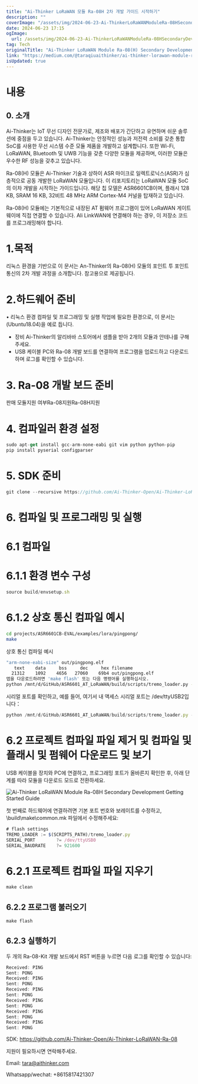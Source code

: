 ```yaml
---
title: "Ai-Thinker LoRaWAN 모듈 Ra-08H 2차 개발 가이드 시작하기"
description: ""
coverImage: "/assets/img/2024-06-23-Ai-ThinkerLoRaWANModuleRa-08HSecondaryDevelopmentGettingStartedGuide_0.png"
date: 2024-06-23 17:15
ogImage: 
  url: /assets/img/2024-06-23-Ai-ThinkerLoRaWANModuleRa-08HSecondaryDevelopmentGettingStartedGuide_0.png
tag: Tech
originalTitle: "Ai-Thinker LoRaWAN Module Ra-08(H) Secondary Development Getting Started Guide"
link: "https://medium.com/@taraqiuaithinker/ai-thinker-lorawan-module-ra-08-h-secondary-development-getting-started-guide-3d3fbf9b43bb"
isUpdated: true
---
```






# 내용

## 0. 소개

Ai-Thinker는 IoT 무선 디자인 전문가로, 제조와 배포가 간단하고 유연하며 쉬운 솔루션에 중점을 두고 있습니다. Ai-Thinker는 안정적인 성능과 저전력 소비를 갖춘 통합 SoC를 사용한 무선 시스템 수준 모듈 제품을 개발하고 설계합니다. 또한 Wi-Fi, LoRaWAN, Bluetooth 및 UWB 기능을 갖춘 다양한 모듈을 제공하며, 이러한 모듈은 우수한 RF 성능을 갖추고 있습니다.

Ra-08(H) 모듈은 Ai-Thinker 기술과 상하이 ASR 마이크로 일렉트로닉스(ASR)가 심층적으로 공동 개발한 LoRaWAN 모듈입니다. 이 리포지토리는 LoRaWAN 모듈 SoC의 이차 개발을 시작하는 가이드입니다. 해당 칩 모델은 ASR6601CB이며, 플래시 128 KB, SRAM 16 KB, 32비트 48 MHz ARM Cortex-M4 커널을 탑재하고 있습니다.

<div class="content-ad"></div>

Ra-08(H) 모듈에는 기본적으로 내장된 AT 펌웨어 프로그램이 있어 LoRaWAN 게이트웨이에 직접 연결할 수 있습니다. Ali LinkWAN에 연결해야 하는 경우, 이 저장소 코드를 프로그래밍해야 합니다.

# 1.목적

리눅스 환경을 기반으로 이 문서는 An-Thinker의 Ra-08(H) 모듈의 포인트 투 포인트 통신의 2차 개발 과정을 소개합니다. 참고용으로 제공됩니다.

# 2.하드웨어 준비

<div class="content-ad"></div>

• 리눅스 환경
컴파일 및 프로그래밍 및 실행 작업에 필요한 환경으로, 이 문서는 (Ubuntu18.04)을 예로 듭니다.

- 장비
Ai-Thinker의 알리바바 스토어에서 샘플을 받아 2개의 모듈과 안테나를 구해주세요.
- USB 케이블
PC와 Ra-08 개발 보드를 연결하여 프로그램을 업로드하고 다운로드하며 로그를 확인할 수 있습니다.

# 3. Ra-08 개발 보드 준비

판매 모듈지원 여부Ra-08지원Ra-08H지원

<div class="content-ad"></div>

# 4. 컴파일러 환경 설정

```js
sudo apt-get install gcc-arm-none-eabi git vim python python-pip
pip install pyserial configparser
```

# 5. SDK 준비

```js
git clone --recursive https://github.com/Ai-Thinker-Open/Ai-Thinker-LoRaWAN-Ra-08.git
```

<div class="content-ad"></div>

# 6. 컴파일 및 프로그래밍 및 실행

# 6.1 컴파일

# 6.1.1 환경 변수 구성

```js
source build/envsetup.sh
```

<div class="content-ad"></div>

# 6.1.2 상호 통신 컴파일 예시

```bash
cd projects/ASR6601CB-EVAL/examples/lora/pingpong/
make
```

상호 통신 컴파일 예시

```bash
"arm-none-eabi-size" out/pingpong.elf
   text    data     bss     dec     hex filename
  21312    1092    4656   27060    69b4 out/pingpong.elf
앱을 다운로드하려면 'make flash' 또는 다음 명령어를 실행하십시오.
python /mnt/d/GitHub/ASR6601_AT_LoRaWAN/build/scripts/tremo_loader.py -p /dev/ttyUSB0 -b 921600 flash 0x08000000 out/pingpong.bin
```

<div class="content-ad"></div>

시리얼 포트를 확인하고, 예를 들어, 여기서 내 액세스 시리얼 포트는 /dev/ttyUSB2입니다：

```js
python /mnt/d/GitHub/ASR6601_AT_LoRaWAN/build/scripts/tremo_loader.py -p /dev/ttyUSB2 -b 921600 flash 0x08000000 out/pingpong.bin
```

# 6.2 프로젝트 컴파일 파일 제거 및 컴파일 및 플래시 및 펌웨어 다운로드 및 보기

USB 케이블을 장치와 PC에 연결하고, 프로그래밍 포트가 올바른지 확인한 후, 아래 단계를 따라 모듈을 다운로드 모드로 전환하세요.

<div class="content-ad"></div>


![Ai-Thinker LoRaWAN Module Ra-08H Secondary Development Getting Started Guide](/assets/img/2024-06-23-Ai-ThinkerLoRaWANModuleRa-08HSecondaryDevelopmentGettingStartedGuide_0.png)

첫 번째로 하드웨어에 연결하려면 기본 포트 번호와 보레이트를 수정하고, \build\make\common.mk 파일에서 수정해주세요:

```js
# flash settings
TREMO_LOADER := $(SCRIPTS_PATH)/tremo_loader.py
SERIAL_PORT        ?= /dev/ttyUSB0
SERIAL_BAUDRATE    ?= 921600
```

# 6.2.1 프로젝트 컴파일 파일 지우기


<div class="content-ad"></div>

```js
make clean
```

## 6.2.2 프로그램 불러오기

```js
make flash
```

## 6.2.3 실행하기

<div class="content-ad"></div>

두 개의 Ra-08-Kit 개발 보드에서 RST 버튼을 누르면 다음 로그를 확인할 수 있습니다:

```js
Received: PING
Sent: PONG
Received: PING
Sent: PONG
Received: PING
Sent: PONG
Received: PING
Sent: PONG
Received: PING
Sent: PONG
Received: PING
Sent: PONG
```

SDK: https://github.com/Ai-Thinker-Open/Ai-Thinker-LoRaWAN-Ra-08

지원이 필요하시면 연락해주세요.

<div class="content-ad"></div>

Email: tara@aithinker.com

Whatsapp/wechat: +8615817421307